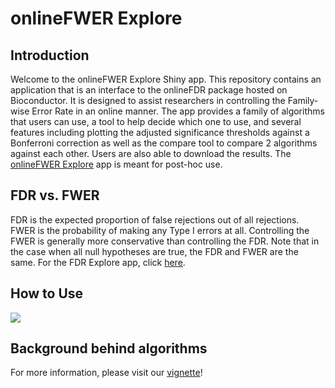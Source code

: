 # onlineFWER Explore

## Introduction
Welcome to the onlineFWER Explore Shiny app. This repository contains an application that is an interface to the onlineFDR package hosted on Bioconductor. It is designed to assist researchers in controlling the Family-wise Error Rate in an online manner. The app provides a family of algorithms that users can use, a tool to help decide which one to use, and several features including plotting the adjusted significance thresholds against a Bonferroni correction as well as the compare tool to compare 2 algorithms against each other. Users are also able to download the results. The [onlineFWER Explore](https://mrc-bsu.shinyapps.io/onlineFWERExplore/) app is meant for post-hoc use. 

## FDR vs. FWER
FDR is the expected proportion of false rejections out of all rejections. FWER is the probability of making any Type I errors at all. Controlling the FWER is generally more conservative than controlling the FDR. Note that in the case when all null hypotheses are true, the FDR and FWER are the same. For the FDR Explore app, click [here](https://mrc-bsu.shinyapps.io/onlineFDRExplore). 

## How to Use
![](https://github.com/latlio/onlineFWERexplore/blob/master/www/user-diagram.png)

## Background behind algorithms
For more information, please visit our [vignette](https://dsrobertson.github.io/onlineFDR/articles/onlineFDR.html)!

